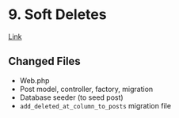 # 9. Soft Deletes
[Link](https://www.youtube.com/watch?v=XPyTHfDCX_A&list=PLpzy7FIRqpGD5pN3-Y66YDtxJCYuGumFO&index=9)

## Changed Files
* Web.php
* Post model, controller, factory, migration
* Database seeder (to seed post)
* `add_deleted_at_column_to_posts` migration file

